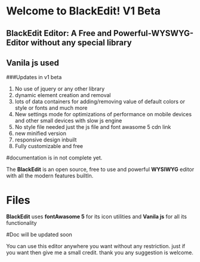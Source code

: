 # Welcome to BlackEdit! V1 Beta 
## BlackEdit Editor: A Free and Powerful-WYSWYG-Editor without any special library 
## Vanila js used 

###Updates in v1 beta
1. No use of jquery or any other library
2. dynamic element creation and removal
3. lots of data containers for adding/removing value of default colors or style or fonts and much more 
4. New settings mode for optimizations of performance on mobile devices and other small devices with slow js engine
5. No style file needed just the js file and font awasome 5 cdn link
6. new minified version
7. responsive design inbuilt
8. Fully customizable and free


#documentation is in not complete yet. 

The **BlackEdit** is an open source, free to use and powerful **WYSIWYG** editor with all the modern features builtIn.


# Files

**BlackEdit** uses **fontAwasome 5** for its icon utilities and **Vanila js** for all its functionality

#Doc will be updated soon

You can use this editor anywhere you want without any restriction. just if you want then give me a small credit.
thank you any suggestion is welcome.

